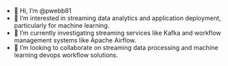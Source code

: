 - 👋 Hi, I’m @pwebb81
- 👀 I’m interested in streaming data analytics and application deployment, particularly for machine learning.
- 🌱 I’m currently investigating streaming services like Kafka and workflow management systems like Apache Airflow.
- 💞️ I’m looking to collaborate on streaming data processing and machine learning devops workflow solutions.


<!---
pwebb81/pwebb81 is a ✨ special ✨ repository because its `README.md` (this file) appears on your GitHub profile.
You can click the Preview link to take a look at your changes.
--->
